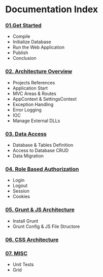# Documentation Index

### [01.Get Started](https://github.com/leotsai/mvcsolution/blob/master/_doc/01.get-started.md)
* Compile
* Initialize Database
* Run the Web Application
* Publish
* Conclusion

### [02. Architecture Overview](https://github.com/leotsai/mvcsolution/blob/master/_doc/02.architecture-overview.md)
* Projects References
*	Application Start
*	MVC Areas & Routes
*	AppContext & SettingsContext
*	Exception Handling
*	Error Logging 
*	IOC
*	Manage External DLLs

### [03. Data Access](https://github.com/leotsai/mvcsolution/blob/master/_doc/03.data-access.md)
* Database & Tables Definition
* Access to Database CRUD
* Data Migration

### [04. Role Based Authorization](https://github.com/leotsai/mvcsolution/blob/master/_doc/04.role-based-authorization.md)
* Login 
* Logout
* Session
* Cookies

### [05. Grunt & JS Architecture](https://github.com/leotsai/mvcsolution/blob/master/_doc/05.grunt-js-architecture.md)
* Install Grunt
* Grunt Config & JS File Structore

### [06. CSS Architecture](https://github.com/leotsai/mvcsolution/blob/master/_doc/06.css-architecture.md)

### [07. MISC](https://github.com/leotsai/mvcsolution/blob/master/_doc/07.misc.md)
* Unit Tests
* Grid
